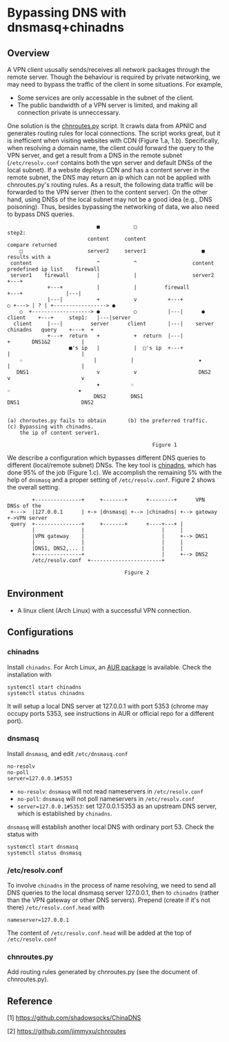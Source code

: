 # Bypassing DNS with dnsmasq+chinadns

## Overview
A VPN client ususally sends/receives all network packages through the remote server. 
Though the behaviour is required by private networking, 
we may need to bypass the traffic of the client in some situations. For example,

* Some services are only accessable in the subnet of the client.
* The public bandwidth of a VPN server is limited, and making all connection private is unneccessary.

One solution is the [chnroutes.py](https://github.com/jimmyxu/chnroutes) script.
It crawls data from APNIC and generates routing rules for local connections.
The script works great, but it is inefficient when visiting websites with CDN (Figure 1.a, 1.b).
Specifically, when resolving a domain name,
the client could forward the query to the VPN server, and get a result from a DNS in the remote subnet
(`/etc/resolv.conf` contains both the vpn server and default DNSs of the local subnet).
If a website deploys CDN and has a content server in the remote subnet, 
the DNS may return an ip which can not be applied with chnroutes.py's routing rules.
As a result, the following data traffic will be forwarded to the VPN server (then to the content server).
On the other hand, using DNSs of the local subnet may not be a good idea (e.g., DNS poisoning). 
Thus, besides bypassing the networking of data, we also need to bypass DNS queries. 

```
                             ■           □                                    step2:
                          content     content                                 compare returned
    □                     server2     server1                  ■              results with a
 content                     ^           ^                  content           predefined ip list    firewall
 server1    firewall         |           |                  server2                                  +---+
             +---+           |           |         firewall                       +---+              |---|
             |---|           +           v          +---+                 ○ +---> | ? | +-----------------> ●
    ○  +-------------------> ●           ○          |---|      ●        client    +---+     step1:   |---|server
  client     |---|         server      client       |---|    server              chinadns   query    +---+  +
             +---+  return   +           +  return  |---|                           +       DNS1&2          |
                    ■'s ip   |           |  □'s ip  +---+                           |                       |
    ☆                       |           |                     ★                   |                       |
   DNS1                      v           v                    DNS2                  v                       v
                             ★          ☆                                         ☆                      ★
                            DNS2        DNS1                                       DNS1                    DNS2


(a) chnroutes.py fails to obtain       (b) the preferred traffic.              (c) Bypassing with chinadns.
    the ip of content server1.

                                               Figure 1
```

We describe a configuration which bypasses different DNS queries to different 
(local/remote subnet) DNSs. The key tool is [chinadns](https://github.com/shadowsocks/ChinaDNS), 
which has done 95% of the job (Figure 1.c). We accomplish the remaining 5% with the help of `dnsmasq` and a proper setting
of `/etc/resolv.conf`. Figure 2 shows the overall setting.

```
        +---------------+     +-------+      +--------+      VPN        DNSs of the
 +--->  |127.0.0.1      | +-> |dnsmasq| +--> |chinadns| +--> gateway +->VPN server
 query  +---------------+     +-------+      +----+---+ |
        |               |                         |     |
        |VPN gateway    |                         |     +--> DNS1
        |               |                         |     |
        |DNS1, DNS2,... |                         |     |
        +---------------+                         |     +--> DNS2
        /etc/resolv.conf  +-----------------------+

                                      Figure 2
```

## Environment
* A linux client (Arch Linux) with a successful VPN connection.

## Configurations

### chinadns
Install `chinadns`. For Arch Linux, an [AUR package](https://aur.archlinux.org/packages/chinadns/) is available.
Check the installation with
```
systemctl start chinadns
systemctl status chinadns
```
It will setup a local DNS server at 127.0.0.1 with port 5353 
(chrome may occupy ports 5353, see instructions in AUR or official repo for a different port).

### dnsmasq
Install `dnsmasq`, and edit `/etc/dnsmasq.conf`
```
no-resolv
no-poll
server=127.0.0.1#5353
```
* `no-resolv`: `dnsmasq` will not read nameservers in `/etc/resolv.conf`
* `no-poll`: `dnsmasq` will not poll nameservers in `/etc/resolv.conf`
* `server=127.0.0.1#5353`: set 127.0.0.1:5353 as an upstream DNS server, which is established by `chinadns`.  

`dnsmasq` will establish another local DNS with ordinary port 53. Check the status with 
```
systemctl start dnsmasq
systemctl status dnsmasq
```

### /etc/resolv.conf
To involve `chinadns` in the process of name resolving, we need to send all DNS queries to the local dnsmasq server 127.0.0.1, then to `chinadns` (rather than the VPN gateway or other DNS servers).
Prepend (create if it's not there) `/etc/resolv.conf.head` with
```
nameserver=127.0.0.1
```
The content of `/etc/resolv.conf.head` will be added at the top of `/etc/resolv.conf`

### chnroutes.py
Add routing rules generated by chnroutes.py (see the document of chnroutes.py). 

## Reference
\[1\] https://github.com/shadowsocks/ChinaDNS

\[2\] https://github.com/jimmyxu/chnroutes
